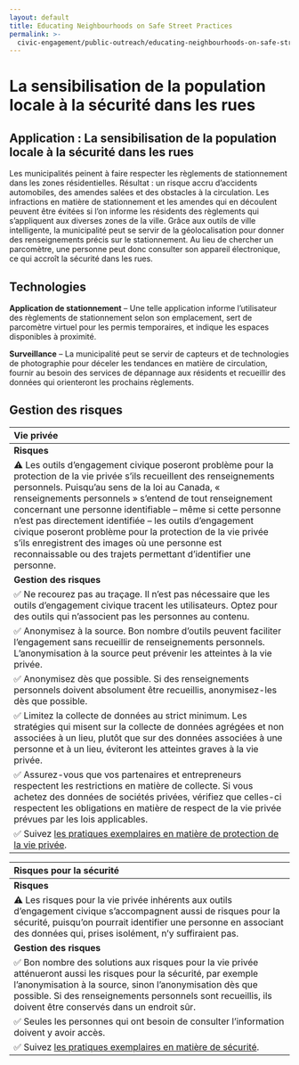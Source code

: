 ```yaml
---
layout: default
title: Educating Neighbourhoods on Safe Street Practices
permalink: >-
  civic-engagement/public-outreach/educating-neighbourhoods-on-safe-street-practices.html
---
```


# La sensibilisation de la population locale à la sécurité dans les rues

## Application : La sensibilisation de la population locale à la sécurité dans les rues

Les municipalités peinent à faire respecter les règlements de stationnement dans les zones résidentielles. Résultat : un risque accru d’accidents automobiles, des amendes salées et des obstacles à la circulation. Les infractions en matière de stationnement et les amendes qui en découlent peuvent être évitées si l’on informe les résidents des règlements qui s’appliquent aux diverses zones de la ville. Grâce aux outils de ville intelligente, la municipalité peut se servir de la géolocalisation pour donner des renseignements précis sur le stationnement. Au lieu de chercher un parcomètre, une personne peut donc consulter son appareil électronique, ce qui accroît la sécurité dans les rues.

## Technologies

**Application de stationnement** – Une telle application informe l’utilisateur des règlements de stationnement selon son emplacement, sert de parcomètre virtuel pour les permis temporaires, et indique les espaces disponibles à proximité.

**Surveillance** – La municipalité peut se servir de capteurs et de technologies de photographie pour déceler les tendances en matière de circulation, fournir au besoin des services de dépannage aux résidents et recueillir des données qui orienteront les prochains règlements.

## Gestion des risques

| Vie privée |
| :--- |
| **Risques** |
| ⚠ Les outils d’engagement civique poseront problème pour la protection de la vie privée s’ils recueillent des renseignements personnels. Puisqu’au sens de la loi au Canada, « renseignements personnels » s’entend de tout renseignement concernant une personne identifiable – même si cette personne n’est pas directement identifiée – les outils d’engagement civique poseront problème pour la protection de la vie privée s’ils enregistrent des images où une personne est reconnaissable ou des trajets permettant d’identifier une personne. |
| **Gestion des risques** |
| ✅ Ne recourez pas au traçage. Il n’est pas nécessaire que les outils d’engagement civique tracent les utilisateurs. Optez pour des outils qui n’associent pas les personnes au contenu. |
| ✅  Anonymisez à la source. Bon nombre d’outils peuvent faciliter l’engagement sans recueillir de renseignements personnels. L’anonymisation à la source peut prévenir les atteintes à la vie privée. |
| ✅ Anonymisez dès que possible. Si des renseignements personnels doivent absolument être recueillis, anonymisez-les dès que possible. |
| ✅ Limitez la collecte de données au strict minimum. Les stratégies qui misent sur la collecte de données agrégées et non associées à un lieu, plutôt que sur des données associées à une personne et à un lieu, éviteront les atteintes graves à la vie privée. |
| ✅ Assurez-vous que vos partenaires et entrepreneurs respectent les restrictions en matière de collecte. Si vous achetez des données de sociétés privées, vérifiez que celles-ci respectent les obligations en matière de respect de la vie privée prévues par les lois applicables. |
| ✅ Suivez [les pratiques exemplaires en matière de protection de la vie privée](../../meta-issues/privacy.md). |

| Risques pour la sécurité |
| :--- |
| **Risques** |
| ⚠  Les risques pour la vie privée inhérents aux outils d’engagement civique s’accompagnent aussi de risques pour la sécurité, puisqu’on pourrait identifier une personne en associant des données qui, prises isolément, n’y suffiraient pas. |
| **Gestion des risques** |
| ✅ Bon nombre des solutions aux risques pour la vie privée atténueront aussi les risques pour la sécurité, par exemple l’anonymisation à la source, sinon l’anonymisation dès que possible. Si des renseignements personnels sont recueillis, ils doivent être conservés dans un endroit sûr. |
| ✅ Seules les personnes qui ont besoin de consulter l’information doivent y avoir accès. |
| ✅ Suivez [les pratiques exemplaires en matière de sécurité](../../meta-issues/security.md). |



